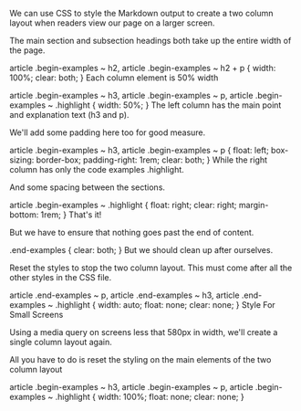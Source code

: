 We can use CSS to style the Markdown output to create a two column layout when readers view our page on a larger screen.

The main section and subsection headings both take up the entire width of the page.

article .begin-examples ~ h2,
article .begin-examples ~ h2 + p {
    width: 100%;
    clear: both;
}
Each column element is 50% width

article .begin-examples ~ h3,
article .begin-examples ~ p,
article .begin-examples ~ .highlight {
    width: 50%;
}
The left column has the main point and explanation text (h3 and p).

We'll add some padding here too for good measure.

article .begin-examples ~ h3,
article .begin-examples ~ p {
    float: left;
    box-sizing: border-box;
    padding-right: 1rem;
    clear: both;
}
While the right column has only the code examples .highlight.

And some spacing between the sections.

article .begin-examples ~ .highlight {
    float: right;
    clear: right;
    margin-bottom: 1rem;
}
That's it!

But we have to ensure that nothing goes past the end of content.

.end-examples {
    clear: both;
}
But we should clean up after ourselves.

Reset the styles to stop the two column layout. This must come after all the other styles in the CSS file.

article .end-examples ~ p,
article .end-examples ~ h3,
article .end-examples ~ .highlight {
    width: auto;
    float: none;
    clear: none;
}
Style For Small Screens

Using a media query on screens less that 580px in width, we'll create a single column layout again.

All you have to do is reset the styling on the main elements of the two column layout

article .begin-examples ~ h3,
article .begin-examples ~ p,
article .begin-examples ~ .highlight {
    width: 100%;
    float: none;
    clear: none;
}
